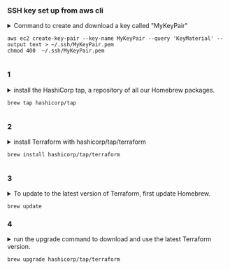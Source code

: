 </b></details>

### SSH key set up from aws cli

<details>
<summary>Command to create and download a key called "MyKeyPair"

```
aws ec2 create-key-pair --key-name MyKeyPair --query 'KeyMaterial' --output text > ~/.ssh/MyKeyPair.pem
chmod 400  ~/.ssh/MyKeyPair.pem
```


</b></details>

### 1

<details>
<summary>install the HashiCorp tap, a repository of all our Homebrew packages.

```
brew tap hashicorp/tap
```
</b></details>

### 2

<details>
<summary>install Terraform with hashicorp/tap/terraform

```
brew install hashicorp/tap/terraform
```

</b></details>

### 3

<details>
<summary>To update to the latest version of Terraform, first update Homebrew.

```
brew update
```

### 4

<details>
<summary>run the upgrade command to download and use the latest Terraform version.

```
brew upgrade hashicorp/tap/terraform
```